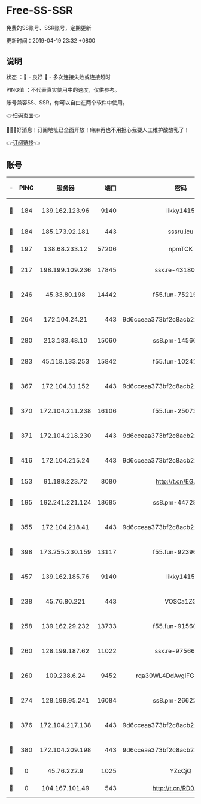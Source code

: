 # Free-SS-SSR

免费的SS账号、SSR账号，定期更新

更新时间：2019-04-19 23:32 +0800

## 说明

状态     ：🙂 - 良好 🙁 - 多次连接失败或连接超时

PING值   ：不代表真实使用中的速度，仅供参考。

账号兼容SS、SSR，你可以自由在两个软件中使用。

👉[扫码页面](https://liesauer.github.io/Free-SS-SSR/)👈

🎉🎉🎉好消息！订阅地址已全面开放！麻麻再也不用担心我要人工维护酸酸乳了！

👉[订阅链接](https://www.liesauer.net/yogurt/subscribe?ACCESS_TOKEN=DAYxR3mMaZAsaqUb)👈

## 账号

|-|PING|服务器|端口|密码|加密方式|区域|
|:----:|:----:|:-----:|-----:|:----:|:----:|:----:|
|🙂|184|139.162.123.96|9140|likky1415|aes-256-cfb|JP|
|🙂|184|185.173.92.181|443|sssru.icu|rc4-md5|RU|
|🙂|197|138.68.233.12|57206|npmTCK|rc4-md5|US|
|🙂|217|198.199.109.236|17845|ssx.re-43180441|aes-256-cfb|US|
|🙂|246|45.33.80.198|14442|f55.fun-75215142|aes-256-cfb|US|
|🙂|264|172.104.24.21|443|9d6cceaa373bf2c8acb22e60b6a58be6|aes-256-cfb|US|
|🙂|280|213.183.48.10|15060|ss8.pm-14566279|rc4-md5|RU|
|🙂|283|45.118.133.253|15842|f55.fun-10241110|aes-256-cfb|SG|
|🙂|367|172.104.31.152|443|9d6cceaa373bf2c8acb22e60b6a58be6|aes-256-cfb|US|
|🙂|370|172.104.211.238|16106|f55.fun-25073452|aes-256-cfb|US|
|🙂|371|172.104.218.230|443|9d6cceaa373bf2c8acb22e60b6a58be6|aes-256-cfb|US|
|🙂|416|172.104.215.24|443|9d6cceaa373bf2c8acb22e60b6a58be6|aes-256-cfb|US|
|🙂|153|91.188.223.72|8080|http://t.cn/EGJIyrl|rc4-md5|RU|
|🙂|195|192.241.221.124|18685|ss8.pm-44728015|aes-256-cfb|US|
|🙂|355|172.104.218.41|443|9d6cceaa373bf2c8acb22e60b6a58be6|aes-256-cfb|US|
|🙂|398|173.255.230.159|13117|f55.fun-92396656|aes-256-cfb|US|
|🙂|457|139.162.185.76|9140|likky1415|aes-256-cfb|DE|
|🙁|238|45.76.80.221|443|VOSCa1ZG|aes-256-cfb|DE|
|🙁|258|139.162.29.232|13733|f55.fun-91560266|aes-256-cfb|SG|
|🙁|260|128.199.187.62|11022|ssx.re-97566923|aes-256-cfb|SG|
|🙁|260|109.238.6.24|9452|rqa30WL4DdAvgIFG6Fs3znzTa|aes-256-cfb|FR|
|🙁|274|128.199.95.241|16084|ss8.pm-26622330|aes-256-cfb|SG|
|🙁|376|172.104.217.138|443|9d6cceaa373bf2c8acb22e60b6a58be6|aes-256-cfb|US|
|🙁|380|172.104.209.198|443|9d6cceaa373bf2c8acb22e60b6a58be6|aes-256-cfb|US|
|🙁|0|45.76.222.9|1025|YZcCjQ|rc4-md5|JP|
|🙁|0|104.167.101.49|543|http://t.cn/RD0D7sx|rc4-md5|CA|
